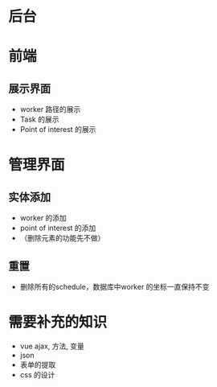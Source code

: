 # 后台


# 前端
## 展示界面
- worker 路径的展示
- Task 的展示
- Point of interest 的展示

# 管理界面
## 实体添加 
- worker 的添加
- point of interest 的添加
- （删除元素的功能先不做）

## 重置
- 删除所有的schedule，数据库中worker 的坐标一直保持不变

# 需要补充的知识
- vue ajax, 方法, 变量
- json
- 表单的提取
- css 的设计
